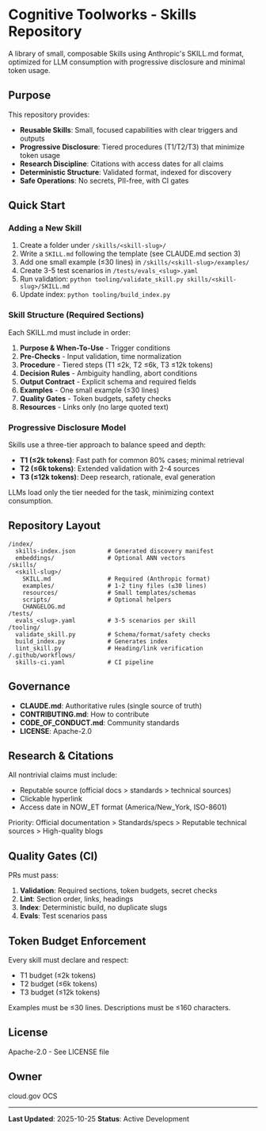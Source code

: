 # Cognitive Toolworks - Skills Repository

A library of small, composable Skills using Anthropic's SKILL.md format, optimized for LLM consumption with progressive disclosure and minimal token usage.

## Purpose

This repository provides:

- **Reusable Skills**: Small, focused capabilities with clear triggers and outputs
- **Progressive Disclosure**: Tiered procedures (T1/T2/T3) that minimize token usage
- **Research Discipline**: Citations with access dates for all claims
- **Deterministic Structure**: Validated format, indexed for discovery
- **Safe Operations**: No secrets, PII-free, with CI gates

## Quick Start

### Adding a New Skill

1. Create a folder under `/skills/<skill-slug>/`
2. Write a `SKILL.md` following the template (see CLAUDE.md section 3)
3. Add one small example (≤30 lines) in `/skills/<skill-slug>/examples/`
4. Create 3-5 test scenarios in `/tests/evals_<slug>.yaml`
5. Run validation: `python tooling/validate_skill.py skills/<skill-slug>/SKILL.md`
6. Update index: `python tooling/build_index.py`

### Skill Structure (Required Sections)

Each SKILL.md must include in order:

1. **Purpose & When-To-Use** - Trigger conditions
2. **Pre-Checks** - Input validation, time normalization
3. **Procedure** - Tiered steps (T1 ≤2k, T2 ≤6k, T3 ≤12k tokens)
4. **Decision Rules** - Ambiguity handling, abort conditions
5. **Output Contract** - Explicit schema and required fields
6. **Examples** - One small example (≤30 lines)
7. **Quality Gates** - Token budgets, safety checks
8. **Resources** - Links only (no large quoted text)

### Progressive Disclosure Model

Skills use a three-tier approach to balance speed and depth:

- **T1 (≤2k tokens)**: Fast path for common 80% cases; minimal retrieval
- **T2 (≤6k tokens)**: Extended validation with 2-4 sources
- **T3 (≤12k tokens)**: Deep research, rationale, eval generation

LLMs load only the tier needed for the task, minimizing context consumption.

## Repository Layout

```
/index/
  skills-index.json         # Generated discovery manifest
  embeddings/               # Optional ANN vectors
/skills/
  <skill-slug>/
    SKILL.md                # Required (Anthropic format)
    examples/               # 1-2 tiny files (≤30 lines)
    resources/              # Small templates/schemas
    scripts/                # Optional helpers
    CHANGELOG.md
/tests/
  evals_<slug>.yaml         # 3-5 scenarios per skill
/tooling/
  validate_skill.py         # Schema/format/safety checks
  build_index.py            # Generates index
  lint_skill.py             # Heading/link verification
/.github/workflows/
  skills-ci.yaml            # CI pipeline
```

## Governance

- **CLAUDE.md**: Authoritative rules (single source of truth)
- **CONTRIBUTING.md**: How to contribute
- **CODE_OF_CONDUCT.md**: Community standards
- **LICENSE**: Apache-2.0

## Research & Citations

All nontrivial claims must include:

- Reputable source (official docs > standards > technical sources)
- Clickable hyperlink
- Access date in NOW_ET format (America/New_York, ISO-8601)

Priority: Official documentation > Standards/specs > Reputable technical sources > High-quality blogs

## Quality Gates (CI)

PRs must pass:

1. **Validation**: Required sections, token budgets, secret checks
2. **Lint**: Section order, links, headings
3. **Index**: Deterministic build, no duplicate slugs
4. **Evals**: Test scenarios pass

## Token Budget Enforcement

Every skill must declare and respect:

- T1 budget (≤2k tokens)
- T2 budget (≤6k tokens)
- T3 budget (≤12k tokens)

Examples must be ≤30 lines. Descriptions must be ≤160 characters.

## License

Apache-2.0 - See LICENSE file

## Owner

cloud.gov OCS

---

**Last Updated**: 2025-10-25
**Status**: Active Development
